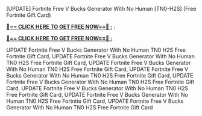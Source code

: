 [UPDATE] Fortnite Free V Bucks Generator With No Human [TN0-H2S] (Free Fortnite Gift Card)

**[🔴== CLICK HERE TO GET FREE NOW==🔴 :](https://oercommons.s3.amazonaws.com/media/courseware/relatedresource/file/all-zit.html)**
:

**[🔴== CLICK HERE TO GET FREE NOW==🔴 :](https://oercommons.s3.amazonaws.com/media/courseware/relatedresource/file/gift-zit.html)**

 UPDATE Fortnite Free V Bucks Generator With No Human TN0 H2S Free Fortnite Gift Card, UPDATE Fortnite Free V Bucks Generator With No Human TN0 H2S Free Fortnite Gift Card, UPDATE Fortnite Free V Bucks Generator With No Human TN0 H2S Free Fortnite Gift Card, UPDATE Fortnite Free V Bucks Generator With No Human TN0 H2S Free Fortnite Gift Card, UPDATE Fortnite Free V Bucks Generator With No Human TN0 H2S Free Fortnite Gift Card, UPDATE Fortnite Free V Bucks Generator With No Human TN0 H2S Free Fortnite Gift Card, UPDATE Fortnite Free V Bucks Generator With No Human TN0 H2S Free Fortnite Gift Card, UPDATE Fortnite Free V Bucks Generator With No Human TN0 H2S Free Fortnite Gift Card
